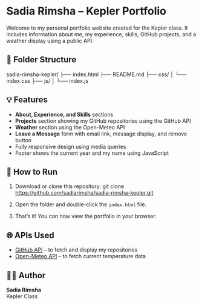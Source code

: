 # Sadia Rimsha – Kepler Portfolio

Welcome to my personal portfolio website created for the Kepler class. It includes information about me, my experience, skills, GitHub projects, and a weather display using a public API.

## 📁 Folder Structure

sadia-rimsha-kepler/
├── index.html
├── README.md
├── css/
│ └── index.css
├── js/
│ └── index.js

## 💡 Features

- **About, Experience, and Skills** sections
- **Projects** section showing my GitHub repositories using the GitHub API
- **Weather** section using the Open-Meteo API
- **Leave a Message** form with email link, message display, and remove button
- Fully responsive design using media queries
- Footer shows the current year and my name using JavaScript

## 🔧 How to Run

1. Download or clone this repository:
   git clone https://github.com/sadiarimsha/sadia-rimsha-kepler.git

2. Open the folder and double-click the `index.html` file.

3. That’s it! You can now view the portfolio in your browser.

## 🌐 APIs Used

- [GitHub API](https://docs.github.com/en/rest) – to fetch and display my repositories
- [Open-Meteo API](https://open-meteo.com/) – to fetch current temperature data

## 👩‍💻 Author

**Sadia Rimsha**  
Kepler Class
